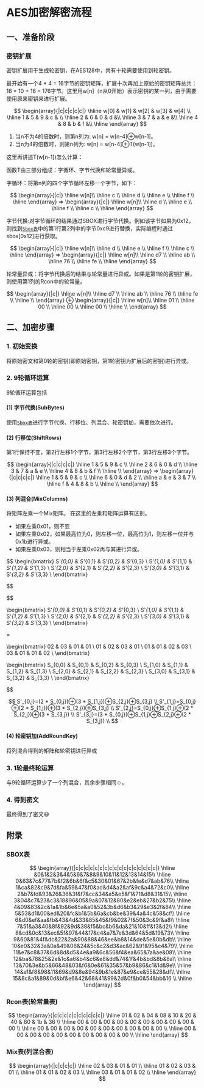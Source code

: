 # AES加密解密流程

## 一、准备阶段
### 密钥扩展
密钥扩展用于生成轮密钥，在AES128中，共有十轮需要使用到轮密钥。

最开始有一个4 * 4 = 16字节的密钥矩阵，扩展十次再加上原始的密钥矩阵总共：16 * 10 + 16 = 176字节。这里用w[n]（n从0开始）表示密钥的某一列，由于需要使用原来密钥来进行扩展。

$$
\begin{array}{|c|c|c|c|c|}
    \hline w[0] & w[1] & w[2] & w[3] & w[4] \\
	\hline 1 & 5 & 9 & c & \\
	\hline 2 & 6 & 0 & d &\\
	\hline 3 & 7 & a & e &\\
	\hline 4 & 8 & b & f &\\
	\hline
\end{array}
$$

1. 当n不为4的倍数时，则第n列为: w[n] = w[n-4]⊕w[n-1]。
2. 当n为4的倍数时，则第n列为: w[n] = w[n-4]⊕T(w[n-1])。

这里再讲述T(w[n-1])怎么计算：

函数T由三部分组成：字循环、字节代换和轮常量异或。

字循环：将第n列的四个字节循环左移一个字节，如下：

$$
\begin{array}{|c|}
    \hline w[n]\\
	\hline c \\
	\hline d \\
	\hline e \\
	\hline f \\
	\hline
\end{array}
 =>
\begin{array}{|c|}
    \hline w[n]\\
	\hline d \\
	\hline e \\
	\hline f \\
	\hline c \\
	\hline
\end{array}
$$

字节代换:对字节循环的结果通过SBOX进行字节代换。例如该字节如果为0x12，则找到[`Sbox表`](#sbox表)中的第1行第2列中的字节0xc9进行替换，实际编程时通过sbox[0x12]进行获取。

$$
\begin{array}{|c|}
    \hline w[n]\\
	\hline d \\
	\hline e \\
	\hline f \\
	\hline c \\
	\hline
\end{array}
 =>
\begin{array}{|c|}
    \hline w[n]\\
	\hline d7 \\
	\hline ab \\
	\hline 76 \\
	\hline fe \\
	\hline
\end{array}
$$

轮常量异或：将字节代换后的结果与轮常量进行异或。如果是第1轮的密钥扩展，则使用第1列的Rcon中的轮常量。

$$
\begin{array}{|c|}
    \hline w[n]\\
	\hline d7 \\
	\hline ab \\
	\hline 76 \\
	\hline fe \\
	\hline \\
\end{array}
⊕
\begin{array}{|c|}
    \hline w[n]\\
	\hline 01 \\
	\hline 00 \\
	\hline 00 \\
	\hline 00 \\
	\hline \\
\end{array}
$$

## 二、加密步骤
### 1. 初始变换
将原始密文和第0轮的密钥(即原始密钥，第1轮密钥为扩展后的密钥)进行异或。
### 2. 9轮循环运算
9轮循环运算包括
#### (1) 字节代换(SubBytes)
使用[`Sbox表`](#sbox表)进行字节代换、行移位、列混合、轮密钥加，需要依次进行。
#### (2) 行移位(ShiftRows)
第1行保持不变，第2行左移1个字节，第3行左移2个字节，第3行左移3个字节。

$$
\begin{array}{|c|c|c|c|}
	\hline 1 & 5 & 9 & c \\
	\hline 2 & 6 & 0 & d \\
	\hline 3 & 7 & a & e \\
	\hline 4 & 8 & b & f \\
	\hline \\
\end{array}
=>
\begin{array}{|c|c|c|c|}
	\hline 1 & 5 & 9 & c \\
	\hline 6 & 0 & d & 2 \\
	\hline a & e & 3 & 7 \\ 
	\hline f & 4 & 8 & b \\
	\hline \\
\end{array}
$$





#### (3) 列混合(MixColumns)
将矩阵左乘一个Mix矩阵。
在这里的左乘和矩阵运算有区别。
- 如果左乘0x01，则不变
- 如果左乘0x02，如果最高位为0，则左移一位，最高位为1，则左移一位并与0x1b进行异或。
- 如果左乘0x03，则相当于左乘0x02再与其进行异或。

$$
\begin{bmatrix}
S'_{0,0} & S'_{0,1} & S'_{0,2} & S'_{0,3} \\
S'_{1,0} & S'_{1,1} & S'_{1,2} & S'_{1,3} \\
S'_{2,0} & S'_{2,1} & S'_{2,2} & S'_{2,3} \\
S'_{3,0} & S'_{3,1} & S'_{3,2} & S'_{3,3} \\
\end{bmatrix}

$$


$$

\begin{bmatrix}
S'_{0,0} & S'_{0,1} & S'_{0,2} & S'_{0,3} \\
S'_{1,0} & S'_{1,1} & S'_{1,2} & S'_{1,3} \\
S'_{2,0} & S'_{2,1} & S'_{2,2} & S'_{2,3} \\
S'_{3,0} & S'_{3,1} & S'_{3,2} & S'_{3,3} \\
\end{bmatrix}

=

\begin{bmatrix}
02 & 03 & 01 & 01 \\
01 & 02 & 03 & 01 \\
01 & 01 & 02 & 03 \\
03 & 01 & 01 & 02 \\
\end{bmatrix}

\begin{bmatrix}
S_{0,0} & S_{0,1} & S_{0,2} & S_{0,3} \\
S_{1,0} & S_{1,1} & S_{1,2} & S_{1,3} \\
S_{2,0} & S_{2,1} & S_{2,2} & S_{2,3} \\
S_{3,0} & S_{3,1} & S_{3,2} & S_{3,3} \\
\end{bmatrix}

$$

$$
S'_{0,j}=(2 * S_{0,j})⊕(3 * S_{1,j})⊕S_{2,j}⊕S_{3,j} \\
S'_{1,j}=S_{0,j}⊕(2 * S_{1,j})⊕(3 * S_{2,j})⊕S_{3,j} \\
S'_{2,j}=S_{0,j}⊕S_{1,j}⊕(2 * S_{2,j})⊕(3 * S_{3,j}) \\
S'_{3,j}=(3 * S_{0,j})⊕S_{1,j}⊕S_{2,j}⊕(2 * S_{3,j}) \\
$$

#### (4) 轮密钥加(AddRoundKey)
将列混合得到的矩阵和轮密钥进行异或
### 3. 1轮最终轮运算
与9轮循环运算少了一个列混合，其余步骤相同:relaxed:。
### 4. 得到密文
最终得到了密文:smiley:


## 附录
### SBOX表


$$
\begin{array}{|c|c|c|c|c|c|c|c|c|c|c|c|c|c|c|c|c|}
\hline &0&1&2&3&4&5&6&7&8&9&10&11&12&13&14&15\\
\hline 0&63&7c&77&7b&f2&6b&6f&c5&30&01&67&2b&fe&d7&ab&76\\
\hline 1&ca&82&c9&7d&fa&59&47&f0&ad&d4&a2&af&9c&a4&72&c0\\
\hline 2&b7&fd&93&26&36&3f&f7&cc&34&a5&e5&f1&71&d8&31&15\\
\hline 3&04&c7&23&c3&18&96&05&9a&07&12&80&e2&eb&27&b2&75\\
\hline 4&09&83&2c&1a&1b&6e&5a&a0&52&3b&d6&b3&29&e3&2f&84\\
\hline 5&53&d1&00&ed&20&fc&b1&5b&6a&cb&be&39&4a&4c&58&cf\\
\hline 6&d0&ef&aa&fb&43&4d&33&85&45&f9&02&7f&50&3c&9f&a8\\
\hline 7&51&a3&40&8f&92&9d&38&f5&bc&b6&da&21&10&ff&f3&d2\\
\hline 8&cd&0c&13&ec&5f&97&44&17&c4&a7&7e&3d&64&5d&19&73\\
\hline 9&60&81&4f&dc&22&2a&90&88&46&ee&b8&14&de&5e&0b&db\\
\hline 10&e0&32&3a&0a&49&06&24&5c&c2&d3&ac&62&91&95&e4&79\\
\hline 11&e7&c8&37&6d&8d&d5&4e&a9&6c&56&f4&ea&65&7a&ae&08\\
\hline 12&ba&78&25&2e&1c&a6&b4&c6&e8&dd&74&1f&4b&bd&8b&8a\\
\hline 13&70&3e&b5&66&48&03&f6&0e&61&35&57&b9&86&c1&1d&9e\\
\hline 14&e1&f8&98&11&69&d9&8e&94&9b&1e&87&e9&ce&55&28&df\\
\hline 15&8c&a1&89&0d&bf&e6&42&68&41&99&2d&0f&b0&54&bb&16 \\ 
\hline
\end{array}
$$

### Rcon表(轮常量表)

$$
\begin{array}{|c|c|c|c|c|c|c|c|c|c|}
	\hline 01 & 02 & 04 & 08 & 10 & 20 & 40 & 80 & 1b & 36 \\
	\hline 00 & 00 & 00 & 00 & 00 & 00 & 00 & 00 & 00 & 00 \\
	\hline 00 & 00 & 00 & 00 & 00 & 00 & 00 & 00 & 00 & 00 \\
	\hline 00 & 00 & 00 & 00 & 00 & 00 & 00 & 00 & 00 & 00 \\
	\hline
\end{array}
$$

### Mix表(列混合表)

$$
\begin{array}{|c|c|c|c|}
\hline 02 & 03 & 01 & 01 \\
\hline 01 & 02 & 03 & 01 \\
\hline 01 & 01 & 02 & 03 \\
\hline 03 & 01 & 01 & 02 \\
\hline
\end{array}
$$

